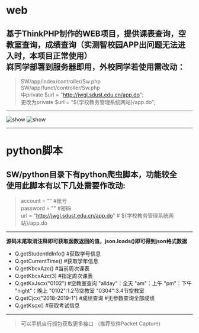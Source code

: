 # web
**基于ThinkPHP制作的WEB项目，提供课表查询，空教室查询，成绩查询（实测智校园APP出问题无法进入时，本项目正常使用）**  
**嵙同学部署到服务器即用，外校同学若使用需改动：**
----
> SW/app/index/controller/Sw.php  
> SW/app/funct/controller/Sw.php  
> 中private $url = "http://jwgl.sdust.edu.cn/app.do";  
更改为private $url = "${学校教务管理系统网站}/app.do";
----
![show](https://raw.githubusercontent.com/WindrunnerMax/SW/master/public/show1.jpg)
![show](https://raw.githubusercontent.com/WindrunnerMax/SW/master/public/show2.jpg)
  
----
  
# python脚本
**SW/python目录下有python爬虫脚本，功能较全**  
**使用此脚本有以下几处需要作改动:**  
----
> account = "" #账号  
> password = "" #密码  
> url = "http://jwgl.sdust.edu.cn/app.do" # ${学校教务管理系统网站}/app.do
----
**源码末尾取消注释即可获取函数返回的值，json.loads()即可得到json格式数据**  
* Q.getStudentIdInfo() #获取学号信息
* Q.getCurrentTime() #获取学年信息
* Q.getKbcxAzc() #当前周次课表
* Q.getKbcxAzc(3) #指定周次课表
* Q.getKxJscx("0102") #空教室查询 "allday"：全天 "am"：上午 "pm"：下午 "night"：晚上 "0102":1.2节空教室 "0304":3.4节空教室
* Q.getCjcx("2018-2019-1") #成绩查询 #无参数查询全部成绩
* Q.getKscx() #获取考试信息
----
   
> 可以手机自行抓包获取更多接口 （推荐软件Packet Capture)
